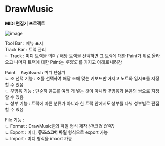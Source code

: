 # DrawMusic
**MIDI 편집기 프로젝트**

![image](https://user-images.githubusercontent.com/94269897/184267834-920ff7ac-58f9-4e86-81b6-207b7af9dc4c.png)

Tool Bar : 메뉴 표시<br>
Track Bar : 트랙 관리<br>
 ㄴ Track : 미디 트랙을 의미 / 해당 트랙을 선택하면 그 트랙에 대한 Paint가 위로 올라오고 나머지 트랙에 대한 Paint는 _투명도_ 를 가지고 아래로 내려감
 
Paint + KeyBoard : 미디 편집기<br>
 ㄴ 조 선택 기능 : 조를 선택하여 해당 조에 맞는 키보드만 가지고 노트와 임시표를 지정할 수 있음<br>
 ㄴ 꾸밈음 기능 : 단순히 음표를 여러 개 넣는 것이 아니라 꾸밈음과 본음의 쌍으로 지정할 수 있음<br>
 ㄴ 성부 기능 : 트랙에 따른 분류가 아니라 한 트랙 안에서도 성부를 나눠 성부별로 편집할 수 있음

File 기능 :<br>
 ㄴ Format : DrawMusic만의 파일 형식 제작 _(마크업 언어?)_ <br>
 ㄴ Export : 미디, **뮤즈스코어 파일** 형식으로 export 가능<br>
 ㄴ Import : 미디 형식을 import 가능
 

